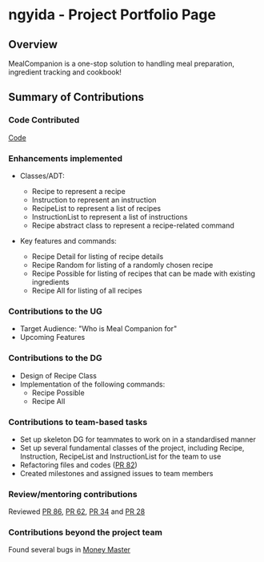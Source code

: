 # ngyida - Project Portfolio Page

## Overview
MealCompanion is a one-stop solution to handling meal preparation, ingredient tracking and cookbook!

## Summary of Contributions

### Code Contributed
[Code](https://nus-cs2113-ay2223s2.github.io/tp-dashboard/?search=ngyida&breakdown=true
)

### Enhancements implemented
- Classes/ADT:
  - Recipe to represent a recipe
  - Instruction to represent an instruction
  - RecipeList to represent a list of recipes
  - InstructionList to represent a list of instructions
  - Recipe abstract class to represent a recipe-related command

- Key features and commands:
  - Recipe Detail for listing of recipe details
  - Recipe Random for listing of a randomly chosen recipe
  - Recipe Possible for listing of recipes that can be made with existing ingredients
  - Recipe All for listing of all recipes

### Contributions to the UG
- Target Audience: "Who is Meal Companion for"
- Upcoming Features

### Contributions to the DG
- Design of Recipe Class
- Implementation of the following commands:
  - Recipe Possible
  - Recipe All

### Contributions to team-based tasks
- Set up skeleton DG for teammates to work on in a standardised manner
- Set up several fundamental classes of the project, including Recipe, Instruction, RecipeList and InstructionList for the team to use
- Refactoring files and codes ([PR 82](https://github.com/AY2223S2-CS2113T-T09-3/tp/pull/82))
- Created milestones and assigned issues to team members

### Review/mentoring contributions
Reviewed
[PR 86](https://github.com/AY2223S2-CS2113T-T09-3/tp/pull/86),
[PR 62](https://github.com/AY2223S2-CS2113T-T09-3/tp/pull/62),
[PR 34](https://github.com/AY2223S2-CS2113T-T09-3/tp/pull/34) and
[PR 28](https://github.com/AY2223S2-CS2113T-T09-3/tp/pull/28)

### Contributions beyond the project team
Found several bugs in [Money Master](https://github.com/ngyida/ped/issues)
